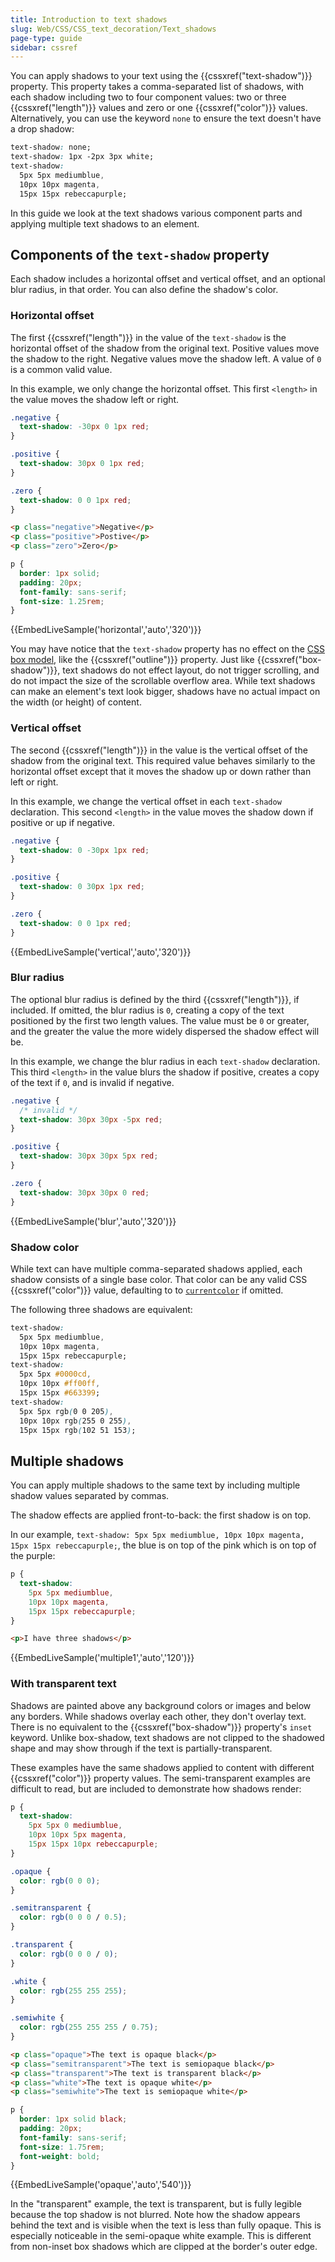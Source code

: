 ```yaml
---
title: Introduction to text shadows
slug: Web/CSS/CSS_text_decoration/Text_shadows
page-type: guide
sidebar: cssref
---
```


You can apply shadows to your text using the {{cssxref("text-shadow")}} property. This property takes a comma-separated list of shadows, with each shadow including two to four component values: two or three {{cssxref("length")}} values and zero or one {{cssxref("color")}} values. Alternatively, you can use the keyword `none` to ensure the text doesn't have a drop shadow:

```css
text-shadow: none;
text-shadow: 1px -2px 3px white;
text-shadow:
  5px 5px mediumblue,
  10px 10px magenta,
  15px 15px rebeccapurple;
```

In this guide we look at the text shadows various component parts and applying multiple text shadows to an element.

## Components of the `text-shadow` property

Each shadow includes a horizontal offset and vertical offset, and an optional blur radius, in that order. You can also define the shadow's color.

### Horizontal offset

The first {{cssxref("length")}} in the value of the `text-shadow` is the horizontal offset of the shadow from the original text. Positive values move the shadow to the right. Negative values move the shadow left. A value of `0` is a common valid value.

In this example, we only change the horizontal offset. This first `<length>` in the value moves the shadow left or right.

```css live-sample___horizontal
.negative {
  text-shadow: -30px 0 1px red;
}

.positive {
  text-shadow: 30px 0 1px red;
}

.zero {
  text-shadow: 0 0 1px red;
}
```

```html hidden live-sample___horizontal live-sample___vertical live-sample___blur
<p class="negative">Negative</p>
<p class="positive">Postive</p>
<p class="zero">Zero</p>
```

```css hidden live-sample___horizontal live-sample___vertical live-sample___blur live-sample___multiple1
p {
  border: 1px solid;
  padding: 20px;
  font-family: sans-serif;
  font-size: 1.25rem;
}
```

{{EmbedLiveSample('horizontal','auto','320')}}

You may have notice that the `text-shadow` property has no effect on the [CSS box model](/en-US/docs/Web/CSS/CSS_box_model/Introduction_to_the_CSS_box_model), like the {{cssxref("outline")}} property. Just like {{cssxref("box-shadow")}}, text shadows do not effect layout, do not trigger scrolling, and do not impact the size of the scrollable overflow area. While text shadows can make an element's text look bigger, shadows have no actual impact on the width (or height) of content.

### Vertical offset

The second {{cssxref("length")}} in the value is the vertical offset of the shadow from the original text. This required value behaves similarly to the horizontal offset except that it moves the shadow up or down rather than left or right.

In this example, we change the vertical offset in each `text-shadow` declaration. This second `<length>` in the value moves the shadow down if positive or up if negative.

```css live-sample___vertical
.negative {
  text-shadow: 0 -30px 1px red;
}

.positive {
  text-shadow: 0 30px 1px red;
}

.zero {
  text-shadow: 0 0 1px red;
}
```

{{EmbedLiveSample('vertical','auto','320')}}

### Blur radius

The optional blur radius is defined by the third {{cssxref("length")}}, if included. If omitted, the blur radius is `0`, creating a copy of the text positioned by the first two length values. The value must be `0` or greater, and the greater the value the more widely dispersed the shadow effect will be.

In this example, we change the blur radius in each `text-shadow` declaration. This third `<length>` in the value blurs the shadow if positive, creates a copy of the text if `0`, and is invalid if negative.

```css live-sample___blur
.negative {
  /* invalid */
  text-shadow: 30px 30px -5px red;
}

.positive {
  text-shadow: 30px 30px 5px red;
}

.zero {
  text-shadow: 30px 30px 0 red;
}
```

{{EmbedLiveSample('blur','auto','320')}}

### Shadow color

While text can have multiple comma-separated shadows applied, each shadow consists of a single base color. That color can be any valid CSS {{cssxref("color")}} value, defaulting to to [`currentcolor`](/en-US/docs/Web/CSS/color_value#currentcolor_keyword) if omitted.

The following three shadows are equivalent:

```css
text-shadow:
  5px 5px mediumblue,
  10px 10px magenta,
  15px 15px rebeccapurple;
text-shadow:
  5px 5px #0000cd,
  10px 10px #ff00ff,
  15px 15px #663399;
text-shadow:
  5px 5px rgb(0 0 205),
  10px 10px rgb(255 0 255),
  15px 15px rgb(102 51 153);
```

## Multiple shadows

You can apply multiple shadows to the same text by including multiple shadow values separated by commas.

The shadow effects are applied front-to-back: the first shadow is on top.

In our example, `text-shadow: 5px 5px mediumblue, 10px 10px magenta, 15px 15px rebeccapurple;`, the blue is on top of the pink which is on top of the purple:

```css hidden live-sample___multiple1
p {
  text-shadow:
    5px 5px mediumblue,
    10px 10px magenta,
    15px 15px rebeccapurple;
}
```

```html hidden live-sample___multiple1
<p>I have three shadows</p>
```

{{EmbedLiveSample('multiple1','auto','120')}}

### With transparent text

Shadows are painted above any background colors or images and below any borders. While shadows overlay each other, they don't overlay text. There is no equivalent to the {{cssxref("box-shadow")}} property's `inset` keyword. Unlike box-shadow, text shadows are not clipped to the shadowed shape and may show through if the text is partially-transparent.

These examples have the same shadows applied to content with different {{cssxref("color")}} property values. The semi-transparent examples are difficult to read, but are included to demonstrate how shadows render:

```css live-sample___opaque
p {
  text-shadow:
    5px 5px 0 mediumblue,
    10px 10px 5px magenta,
    15px 15px 10px rebeccapurple;
}

.opaque {
  color: rgb(0 0 0);
}

.semitransparent {
  color: rgb(0 0 0 / 0.5);
}

.transparent {
  color: rgb(0 0 0 / 0);
}

.white {
  color: rgb(255 255 255);
}

.semiwhite {
  color: rgb(255 255 255 / 0.75);
}
```

```html hidden live-sample___opaque
<p class="opaque">The text is opaque black</p>
<p class="semitransparent">The text is semiopaque black</p>
<p class="transparent">The text is transparent black</p>
<p class="white">The text is opaque white</p>
<p class="semiwhite">The text is semiopaque white</p>
```

```css hidden live-sample___opaque
p {
  border: 1px solid black;
  padding: 20px;
  font-family: sans-serif;
  font-size: 1.75rem;
  font-weight: bold;
}
```

{{EmbedLiveSample('opaque','auto','540')}}

In the "transparent" example, the text is transparent, but is fully legible because the top shadow is not blurred. Note how the shadow appears behind the text and is visible when the text is less than fully opaque. This is especially noticeable in the semi-opaque white example. This is different from non-inset box shadows which are clipped at the border's outer edge.
